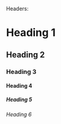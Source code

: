 Headers:

# Heading 1

## Heading 2

### Heading 3

#### Heading 4

##### Heading 5

###### Heading 6